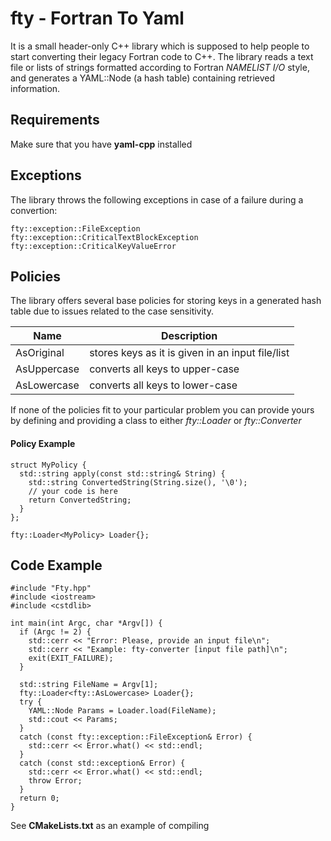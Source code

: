 <!--
  SPDX-FileCopyrightText: 2020-2023 Ravil Dorozhinskii

  SPDX-License-Identifier: MIT
-->

# fty - Fortran To Yaml

It is a small header-only C++ library which is supposed to help people to start converting their legacy Fortran code to C++. The library reads a text file or lists of strings formatted according  to Fortran *NAMELIST I/O* style, and generates a YAML::Node (a hash table) containing retrieved information.

## Requirements
Make sure that you have **yaml-cpp** installed

## Exceptions
The library throws the following exceptions in case of a failure during a convertion:
```
fty::exception::FileException
fty::exception::CriticalTextBlockException
fty::exception::CriticalKeyValueError
```
## Policies
The library offers several base policies for storing keys in a generated hash table due to issues related to the case sensitivity.

| Name         	| Description                                      	|
|--------------	|--------------------------------------------------	|
| AsOriginal   	| stores keys as it is given in an input file/list 	|
| AsUppercase 	| converts all keys to upper-case                  	|
| AsLowercase 	| converts all keys to lower-case                  	|

If none of the policies fit to your particular problem you can provide yours by defining and providing a class to either *fty::Loader* or *fty::Converter*

#### Policy Example
```
struct MyPolicy {
  std::string apply(const std::string& String) {
    std::string ConvertedString(String.size(), '\0');
    // your code is here
    return ConvertedString;
  }
};

fty::Loader<MyPolicy> Loader{};
```


## Code Example
```
#include "Fty.hpp"
#include <iostream>
#include <cstdlib>

int main(int Argc, char *Argv[]) {
  if (Argc != 2) {
    std::cerr << "Error: Please, provide an input file\n";
    std::cerr << "Example: fty-converter [input file path]\n";
    exit(EXIT_FAILURE);
  }

  std::string FileName = Argv[1];
  fty::Loader<fty::AsLowercase> Loader{};
  try {
    YAML::Node Params = Loader.load(FileName);
    std::cout << Params;
  }
  catch (const fty::exception::FileException& Error) {
    std::cerr << Error.what() << std::endl;
  }
  catch (const std::exception& Error) {
    std::cerr << Error.what() << std::endl;
    throw Error;
  }
  return 0;
}
```
See **CMakeLists.txt** as an example of compiling
